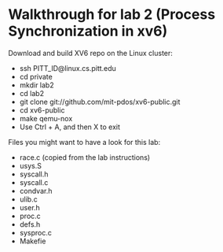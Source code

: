 # Walkthrough for lab 2 (Process Synchronization in xv6)


<p>Download and build XV6 repo on the Linux cluster:</p>
<ul>
  <li>ssh PITT_ID@linux.cs.pitt.edu</li>
  <li>cd private</li>
  <li>mkdir lab2</li>
  <li>cd lab2</li>
  <li>git clone git://github.com/mit-pdos/xv6-public.git</li>
  <li>cd xv6-public</li>
  <li>make qemu-nox</li>
  <li>Use Ctrl + A, and then X to exit</li>
</ul>

<p>Files you might want to have a look for this lab:</p>
<ul>
  <li>race.c (copied from the lab instructions)</li>
  <li>usys.S</li>
  <li>syscall.h</li>
  <li>syscall.c</li>
  <li>condvar.h</li>
  <li>ulib.c</li>
  <li>user.h</li>
  <li>proc.c</li>
  <li>defs.h</li>
  <li>sysproc.c</li>
  <li>Makefie</li>
</ul>
